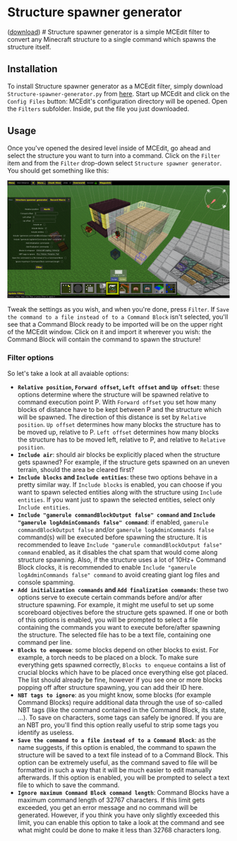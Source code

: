 # Structure spawner generator
([download](https://github.com/xMamo/Structure-spawner-generator/releases/latest)) #
Structure spawner generator is a simple MCEdit filter to convert any Minecraft
structure to a single command which spawns the structure itself.


## Installation ##
To install Structure spawner generator as a MCEdit filter, simply download
`Structure-spawner-generator.py` from
[here](https://github.com/xMamo/Structure-spawner-generator/releases/latest).
Start up MCEdit and click on the `Config Files` button: MCEdit's configuration
directory will be opened. Open the `Filters` subfolder. Inside, put the file you
just downloaded.


## Usage ##
Once you've opened the desired level inside of MCEdit, go ahead and select the
structure you want to turn into a command. Click on the `Filter` item and from
the `Filter` drop-down select `Structure spawner generator`. You should get
something like this:

![Filter overview](https://raw.githubusercontent.com/xMamo/Structure-spawner-generator/master/filter_overview.png)

Tweak the settings as you wish, and when you're done, press `Filter`. If
`Save the command to a file instead of to a Command Block` isn't selected,
you'll see that a Command Block ready to be imported will be on the upper right
of the MCEdit window. Click on it and import it wherever you wish: the Command
Block will contain the command to spawn the structure!


### Filter options ###
So let's take a look at all avaiable options:
 - **`Relative position`, `Forward offset`, `Left offset` and `Up offset`**:
   these options determine where the structure will be spawned relative to
   command execution point P. With `Forward offset` you set how many blocks of
   distance have to be kept between P and the structure which will be spawned.
   The direction of this distance is set by `Relative position`. `Up offset`
   determines how many blocks the structure has to be moved up, relative to P.
   `Left offset` determines how many blocks the structure has to be moved left,
   relative to P, and relative to `Relative position`.
 - **`Include air`**: should air blocks be explicitly placed when the structure
   gets spawned? For example, if the structure gets spawned on an uneven
   terrain, should the area be cleared first?
 - **`Include blocks` and `Include entities`**: these two options behave in a
   pretty similar way. If `Include blocks` is enabled, you can choose if you
   want to spawn selected entities along with the structure using `Include
   entities`. If you want just to spawn the selected entities, select only
   `Include entities`.
 - **`Include "gamerule commandBlockOutput false" command` and `Include
   "gamerule logAdminCommands false" command`**: if enabled, `gamerule
   commandBlockOutput false` and/or `gamerule logAdminCommands false` command(s)
   will be executed before spawning the structure. It is recommended to leave
   `Include "gamerule commandBlockOutput false" command` enabled, as it disables
   the chat spam that would come along structure spawning. Also, if the
   structure uses a lot of 10Hz+ Command Block clocks, it is recommended to
   enable `Include "gamerule logAdminCommands false" command` to avoid creating
   giant log files and console spamming.
 - **`Add initialization commands` and `Add finalization commands`**: these two
   options serve to execute certain commands before and/or after structure
   spawning. For example, it might me useful to set up some scoreboard
   objectives before the structure gets spawned. If one or both of this options
   is enabled, you will be prompted to select a file containing the commands you
   want to execute before/after spawning the structure. The selected file has to
   be a text file, containing one command per line.
 - **`Blocks to enqueue`**: some blocks depend on other blocks to exist. For
   example, a torch needs to be placed on a block. To make sure everything gets
   spawned correctly, `Blocks to enqueue` contains a list of crucial blocks
   which have to be placed once everything else got placed. The list should
   already be fine, however if you see one or more blocks popping off after
   structure spawning, you can add their ID here.
 - **`NBT tags to ignore`**: as you might know, some blocks (for example Command
   Blocks) require additional data through the use of so-called NBT tags (like
   the command contained in the Command Block, its state, ...). To save on
   characters, some tags can safely be ignored. If you are an NBT pro, you'll
   find this option really useful to strip some tags you identify as useless.
 - **`Save the command to a file instead of to a Command Block`**: as the name
   suggests, if this option is enabled, the command to spawn the structure will
   be saved to a text file instead of to a Command Block. This option can be
   extremely useful, as the command saved to file will be formatted in such a
   way that it will be much easier to edit manually afterwards. If this option
   is enabled, you will be prompted to select a text file to which to save the
   command.
 - **`Ignore maximum Command Block command length`**: Command Blocks have a
   maximum command length of 32767 characters. If this limit gets exceeded, you
   get an error message and no command will be generated. However, if you think
   you have only slightly exceeded this limit, you can enable this option to
   take a look at the command and see what might could be done to make it
   less than 32768 characters long.
